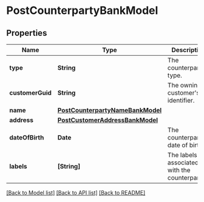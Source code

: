 # PostCounterpartyBankModel

## Properties
Name | Type | Description | Notes
------------ | ------------- | ------------- | -------------
**type** | **String** | The counterparty&#39;s type. | 
**customerGuid** | **String** | The owning customer&#39;s identifier. | [optional] 
**name** | [**PostCounterpartyNameBankModel**](PostCounterpartyNameBankModel.md) |  | [optional] 
**address** | [**PostCustomerAddressBankModel**](PostCustomerAddressBankModel.md) |  | [optional] 
**dateOfBirth** | **Date** | The counterparty&#39;s date of birth. | [optional] 
**labels** | **[String]** | The labels associated with the counterparty. | [optional] 

[[Back to Model list]](../README.md#documentation-for-models) [[Back to API list]](../README.md#documentation-for-api-endpoints) [[Back to README]](../README.md)


